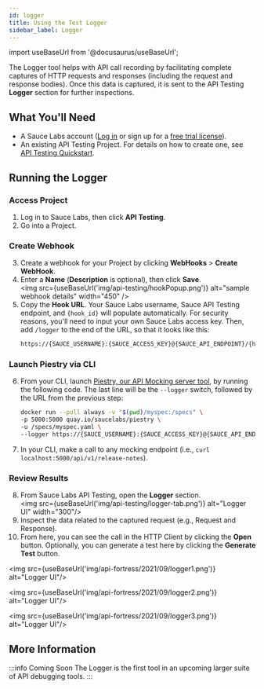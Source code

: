 ```yaml
---
id: logger
title: Using the Test Logger
sidebar_label: Logger
---
```


import useBaseUrl from '@docusaurus/useBaseUrl';

The Logger tool helps with API call recording by facilitating complete captures of HTTP requests and responses (including the request and response bodies). Once this data is captured, it is sent to the API Testing **Logger** section for further inspections.

## What You'll Need

- A Sauce Labs account ([Log in](https://accounts.saucelabs.com/am/XUI/#login/) or sign up for a [free trial license](https://saucelabs.com/sign-up)).
- An existing API Testing Project. For details on how to create one, see [API Testing Quickstart](/api-testing/quickstart/).

## Running the Logger

### Access Project

1. Log in to Sauce Labs, then click **API Testing**.
2. Go into a Project.

### Create Webhook

3. Create a webhook for your Project by clicking **WebHooks** > **Create WebHook**.
4. Enter a **Name** (**Description** is optional), then click **Save**.<br/><img src={useBaseUrl('img/api-testing/hookPopup.png')} alt="sample webhook details" width="450" />
5. Copy the **Hook URL**. Your Sauce Labs username, Sauce API Testing endpoint, and `{hook_id}` will populate automatically. For security reasons, you'll need to input your own Sauce Labs access key. Then, add `/logger` to the end of the URL, so that it looks like this:
   ```bash
   https://{SAUCE_USERNAME}:{SAUCE_ACCESS_KEY}@{SAUCE_API_ENDPOINT}/{hook_id}/logger
   ```

### Launch Piestry via CLI

6. From your CLI, launch [Piestry, our API Mocking server tool](/api-testing/mocking), by running the following code. The last line will be the `--logger` switch, followed by the URL from the previous step:

   ```bash
   docker run --pull always -v "$(pwd)/myspec:/specs" \
   -p 5000:5000 quay.io/saucelabs/piestry \
   -u /specs/myspec.yaml \
   --logger https://{SAUCE_USERNAME}:{SAUCE_ACCESS_KEY}@{SAUCE_API_ENDPOINT}/{hook_id}/logger
   ```

7. In your CLI, make a call to any mocking endpoint (i.e., `curl localhost:5000/api/v1/release-notes`).

### Review Results

8. From Sauce Labs API Testing, open the **Logger** section.<br/>
   <img src={useBaseUrl('img/api-testing/logger-tab.png')} alt="Logger UI" width="300"/>
9. Inspect the data related to the captured request (e.g., Request and Response).
10. From here, you can see the call in the HTTP Client by clicking the **Open** button. Optionally, you can generate a test here by clicking the **Generate Test** button.

<img src={useBaseUrl('img/api-fortress/2021/09/logger1.png')} alt="Logger UI"/>

<img src={useBaseUrl('img/api-fortress/2021/09/logger2.png')} alt="Logger UI"/>

<img src={useBaseUrl('img/api-fortress/2021/09/logger3.png')} alt="Logger UI"/>

## More Information

:::info Coming Soon
The Logger is the first tool in an upcoming larger suite of API debugging tools.
:::
